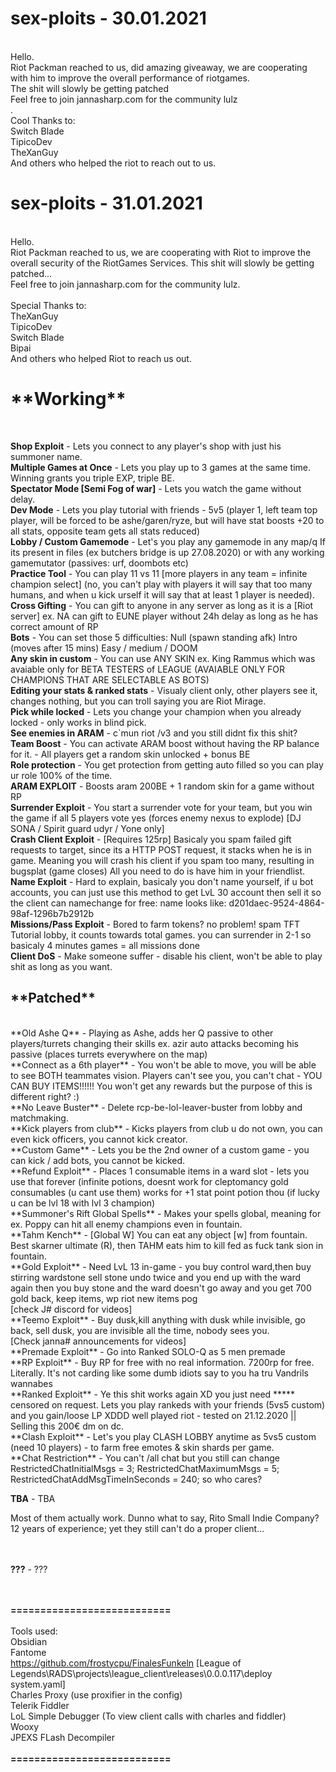 # sex-ploits - 30.01.2021
<br>
Hello.<br>
Riot Packman reached to us, did amazing giveaway, we are cooperating with him to improve the overall performance of riotgames.<br>
The shit will slowly be getting patched<br>
Feel free to join jannasharp.com for the community lulz<br>.
<br>
Cool Thanks to: <br>
Switch Blade <br>
TipicoDev <br>
TheXanGuy <br>
And others who helped the riot to reach out to us.<br>

# sex-ploits - 31.01.2021
<br>
Hello.<br>
Riot Packman reached to us, we are cooperating with Riot to improve the overall security of the RiotGames Services.
This shit will slowly be getting patched...<br>
Feel free to join jannasharp.com for the community lulz.<br>
<br>
Special Thanks to: <br>
TheXanGuy <br>
TipicoDev <br>
Switch Blade <br>
Bipai <br>
And others who helped Riot to reach us out.<br>

<h1>**Working**</h1><br>

**Shop Exploit** - Lets you connect to any player's shop with just his summoner name. <br>
**Multiple Games at Once** - Lets you play up to 3 games at the same time. Winning grants you triple EXP, triple BE. <br>
**Spectator Mode [Semi Fog of war]** - Lets you watch the game without delay. <br>
**Dev Mode** - Lets you play tutorial with friends - 5v5 (player 1, left team top player, will be forced to be ashe/garen/ryze, but will have stat boosts +20 to all stats, opposite team gets all stats reduced)<br>
**Lobby / Custom Gamemode** - Let's you play any gamemode in any map/q If its present in files (ex butchers bridge is up 27.08.2020) or with any working gamemutator (passives: urf, doombots etc)<br>
**Practice Tool** - You can play 11 vs 11 [more players in any team = infinite champion select] (no, you can't play with players it will say that too many humans, and when u kick urself it will say that at least 1 player is needed). <br>
**Cross Gifting** - You can gift to anyone in any server as long as it is a [Riot server] ex. NA can gift to EUNE player without 24h delay as long as he has correct amount of RP<br>
**Bots** - You can set those 5 difficulties: Null (spawn standing afk) Intro (moves after 15 mins) Easy / medium / DOOM<br>
**Any skin in custom** - You can use ANY SKIN ex. King Rammus which was avaiable only for BETA TESTERS of LEAGUE (AVAIABLE ONLY FOR CHAMPIONS THAT ARE SELECTABLE AS BOTS)<br>
**Editing your stats & ranked stats** - Visualy client only, other players see it, changes nothing, but you can troll saying you are Riot Mirage.<br>
**Pick while locked** - Lets you change your champion when you already locked - only works in blind pick.<br>
**See enemies in ARAM** - c`mun riot /v3 and you still didnt fix this shit?<br>
**Team Boost** - You can activate ARAM boost without having the RP balance for it. - All players get a random skin unlocked + bonus BE<br>
**Role protection** - You get protection from getting auto filled so you can play ur role 100% of the time.<br>
**ARAM EXPLOIT** - Boosts aram 200BE + 1 random skin for a game without RP<br>
**Surrender Exploit** - You start a surrender vote for your team, but you win the game if all 5 players vote yes (forces enemy nexus to explode) [DJ SONA / Spirit guard udyr / Yone only]<br>
**Crash Client Exploit** - [Requires 125rp] Basicaly you spam failed gift requests to target, since its a HTTP POST request, it stacks when he is in game. Meaning you will crash his client if you spam too many, resulting in bugsplat (game closes) All you need to do is have him in your friendlist.<br>
**Name Exploit** - Hard to explain, basicaly you don't name yourself, if u bot accounts, you can just use this method to get LvL 30 account then sell it so the client can namechange for free: name looks like: d201daec-9524-4864-98af-1296b7b2912b<br>
**Missions/Pass Exploit** - Bored to farm tokens? no problem! spam TFT Tutorial lobby, it counts towards total games. you can surrender in 2-1 so basicaly 4 minutes games = all missions done<br>
**Client DoS** - Make someone suffer - disable his client, won't be able to play shit as long as you want.<br>



<h2>**Patched**</h2><br>
**Old Ashe Q** - Playing as Ashe, adds her Q passive to other players/turrets changing their skills ex. azir auto attacks becoming his passive (places turrets everywhere on the map)<br>
**Connect as a 6th player** - You won't be able to move, you will be able to see BOTH teammates vision. Players can't see you, you can't chat - YOU CAN BUY ITEMS!!!!!! You won't get any rewards but the purpose of this is different right? :) <br>
**No Leave Buster** - Delete rcp-be-lol-leaver-buster from lobby and matchmaking.<br>
**Kick players from club** - Kicks players from club u do not own, you can even kick officers, you cannot kick creator. <br>
**Custom Game** - Lets you be the 2nd owner of a custom game - you can kick / add bots, you cannot be kicked.<br>
**Refund Exploit** - Places 1 consumable items in a ward slot - lets you use that forever (infinite potions, doesnt work for cleptomancy gold consumables (u cant use them) works for +1 stat point potion thou (if lucky u can be lvl 18 with lvl 3 champion)<br>
**Summoner's Rift Global Spells** - Makes your spells global, meaning for ex. Poppy can hit all enemy champions even in fountain.<br>
**Tahm Kench** - [Global W] You can eat any object [w] from fountain. Best skarner ultimate (R), then TAHM eats him to kill fed as fuck tank sion in fountain.<br>
**Gold Exploit** - Need LvL 13 in-game - you buy control ward,then buy stirring wardstone sell stone undo twice and you end up with the ward again then you buy stone
and the ward doesn't go away and you get 700 gold back, keep items, wp riot new items pog<br>[check J# discord for videos]<br>
**Teemo Exploit** - Buy dusk,kill anything with dusk while invisible, go back, sell dusk, you are invisible all the time, nobody sees you.<br>
[Check janna# announcements for videos]<br>
**Premade Exploit** - Go into Ranked SOLO-Q as 5 men premade<br>
**RP Exploit** - Buy RP for free with no real information. 7200rp for free. Literally. It's not carding like some dumb idiots say to you ha tru Vandrils wannabes<br>
**Ranked Exploit** - Ye this shit works again XD you just need ***** censored on request. Lets you play rankeds with your friends (5vs5 custom) and you gain/loose LP XDDD well played riot  - tested on 21.12.2020 || Selling this 200€ dm on dc.<br>
**Clash Exploit** - Let's you play CLASH LOBBY anytime as 5vs5 custom (need 10 players) - to farm free emotes & skin shards per game.<br>
**Chat Restriction** - You can't /all chat but you still can change RestrictedChatInitialMsgs = 3; RestrictedChatMaximumMsgs = 5; RestrictedChatAddMsgTimeInSeconds = 240; so who cares?<br>



**TBA** - TBA<br>

Most of them actually work. Dunno what to say, Rito Small Indie Company?<br>
12 years of experience; yet they still can't do a proper client...<br>

<br><br>
**???** - ???<br>
<br><br>

**===========================**<br><br>
Tools used:<br>
Obsidian <br>
Fantome <br>
https://github.com/frostycpu/FinalesFunkeln [League of Legends\RADS\projects\league_client\releases\0.0.0.117\deploy
system.yaml]<br>
Charles Proxy (use proxifier in the config)<br> 
Telerik Fiddler <br>
LoL Simple Debugger (To view client calls with charles and fiddler) <br>
Wooxy <br>
JPEXS FLash Decompiler <br><br>
**===========================**<br><br>
